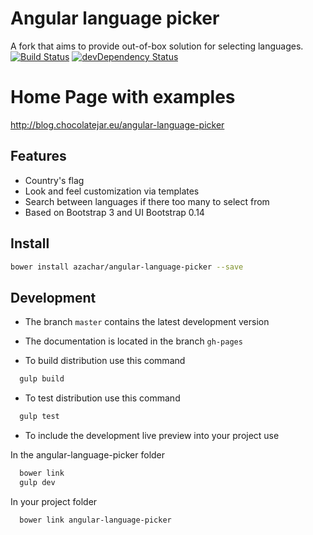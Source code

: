 # Angular language picker 
A fork that aims to provide out-of-box solution for selecting languages. [![Build Status](https://travis-ci.org/azachar/angular-language-picker.svg)](https://travis-ci.org/azachar/angular-language-picker) [![devDependency Status](https://david-dm.org/azachar/angular-language-picker/dev-status.svg)](https://david-dm.org/azachar/angular-language-picker#info=devDependencies)

# Home Page with examples
http://blog.chocolatejar.eu/angular-language-picker


## Features
* Country's flag
* Look and feel customization via templates
* Search between languages if there too many to select from
* Based on Bootstrap 3 and UI Bootstrap 0.14

## Install

```bash
bower install azachar/angular-language-picker --save
```

## Development

* The branch ``master`` contains the latest development version
* The documentation is located in the branch ``gh-pages``

* To build distribution use this command
```bash
  gulp build
```
* To test distribution use this command
```bash
  gulp test
```
* To include the development live preview into your project use

In the angular-language-picker folder

```bash
  bower link
  gulp dev
```


In your project folder

```bash
  bower link angular-language-picker
```
